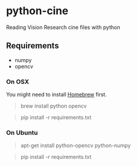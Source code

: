 python-cine
===========

Reading Vision Research cine files with python

## Requirements
- numpy
- opencv

### On OSX
You might need to install [Homebrew](http://brew.sh/) first. 
> brew install python opencv

> pip install -r requirements.txt


### On Ubuntu
> apt-get install python-opencv python-numpy

> pip install -r requirements.txt
